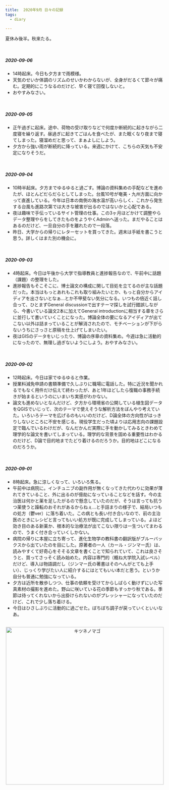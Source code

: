 ```yaml
---
title:  2020年9月 日々の記録
tags:
  - diary

---
```


夏休み後半。秋来たる。

<!--more-->
<br>

##### 2020-09-06

- 14時起床。今日も夕方まで雨模様。
- 天気のせいか体調のリズムのせいかわからないが、全身がだるくて節々が痛む。定期的にこうなるのだけど、早く寝て回復しないと。
- おやすみなさい。

<br>

##### 2020-09-05

- 正午過ぎに起床。途中、荷物の受け取りなどで何度か断続的に起きながら二度寝を繰り返す。昼過ぎに起きてごはんを食べたが、また眠くなり夜まで寝てしまった。寝溜めだと思って、まぁよしにしよう。
- 夕方から強い雨が断続的に降っている。来週にかけて、こちらの天気も不安定になりそうだ。

<br>

##### 2020-09-04

- 10時半起床。夕方までゆるゆると過ごす。博論の資料集めの手配などを進めたが、ほとんどだらだらとしてしまった。台風10号が奄美・九州方面に向かって直進している。今年は日本の南側の海水温が高いらしく、これから発生する台風も進路次第では大きな被害が出るのではないかと心配である。
- 夜は趣味で手伝っているサイト管理の仕事。この3ヶ月ほどかけて調整やらデータ整理やらをしてきたものをようやくAdminへ送った。まだやることはあるのだけど、一旦自分の手を離れたので一段落。
- 昨日、大学からの帰りにレターセットを買ってきた。週末は手紙を書こうと思う。詳しくはまた別の機会に。

<br>

##### 2020-09-03

- 4時起床。今日は午後から大学で指導教員と進捗報告なので、午前中に話題（課題）の整理をした。
- 進捗報告もそこそこに、博士論文の構成に関して目処を立てるのが主な話題だった。本当はもっとあれもこれも取り組みたいとか、もっと自分からアイディアを出さないとなぁ…とか不甲斐ない気分になる。いつもの倍近く話し合って、ひとまずGeneral discussionで出すテーマ探しを試行錯誤しながら、今書いている論文2本に加えてGeneral introductionに相当する章をさらに並行して書いていくことになった。博論全体の要になるアイディアが出てこない以外は詰まっていることが解消されたので、モチベーションが下がらないうちにさっさと原稿を仕上げてしまいたい。
- 夜はGISのデータをいじったり、博論の序章の資料集め。今週は急に活動的になったので、無理し過ぎないようにしよう。おやすみなさい。

<br>

##### 2020-09-02

- 12時起床。今日は家でゆるゆると作業。
- 授業料減免申請の書類準備で久しぶりに職場に電話した。特に近況を聞かれるでもなく用件だけ伝えて終わったが、あと1年ほどしたら復職の事務手続きが始まるというのにいまいち実感がわかない。
- 論文も進めないとなんだけど、夕方から環境省の公開している植生図データをQGISでいじって、次のテーマで使えそうな解析方法をぼんやり考えていた。いろいろテーマを広げるのもいいのだけど、D論全体の方向性がはっきりしないところに不安を感じる。現役学生だった頃よりは応用志向の課題設定で臨んでいるわけだが、なんだかんだ実際に手を動かしてみるときわめて理学的な論文を書いてしまっている。理学的な背景を固める重要性はわかるのだけど、D論で目的地までたどり着けるのだろうか。目的地はどこになるのだろうか。

<br>

##### 2020-09-01

- 8時起床。急に涼しくなって、いろいろ焦る。
- 午前中は病院に。インチュニブの副作用が無くなってきた代わりに効果が薄れてきていること、外に出るのが億劫になっていることなどを話す。今の主治医は何かと薬を足したがるので懸念していたのだが、そうは言っても抗うつ薬使うと躁転のおそれがあるからねぇ…と手詰まりの様子で、結局いつもの処方（鬱ver）に落ち着いた。この病とも長い付き合いなので、前の主治医のときにレシピと言ってもいい処方が既に完成してしまっている。よほど効き目のある新薬か、根本的な治療法が出てこない限りは一生ついてまわるので、うまく付き合っていくしかない。
- 病院の帰りに本屋に立ち寄って、進化生物学の教科書の翻訳版がブルーバックスから出ていたのを目にした。原著者の一人（カール・ジンマー氏）は、読みやすくて好奇心をそそる文章を書くことで知られていて、これは良さそうと、買ってさっそく読み始めた。内容は専門的（概ね大学院入試レベル）だけど、導入は物語調だし（ジンマー氏の著書はそのへんがとても上手い）、じっくり学びたい人に紹介するにはとてもいい本だと思う。というか自分も普通に勉強になっている。
- 夕方は近所を散歩しつつ、仕事の依頼を受けてからしばらく動けずにいた写真素材の撮影を進めた。野山に咲いている花の季節もすっかり秋である。季節は待ってくれないから出掛けられないのがプレッシャーになっていたのだけど、これで少し落ち着ける。
- 今日はひさしぶりに活動的に過ごせた。ぼちぼち調子が戻っていくといいなあ。
<br>
<div align="center"><img src="https://pixelfed.tokyo/storage/m/00e90cbc3f7fe44d7eae1391546f04d7f6339f86/80fba949709b3d19a566cf4e148f4612cdab1cdd/v3L3gW9IbBW1fxQDovRfXJ6w0pTnTjjTvF6McgnC.jpeg" alt="キツネノマゴ" width="500"/></div>
